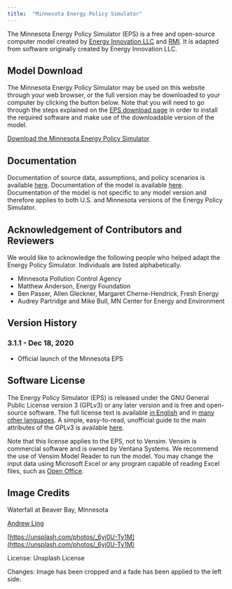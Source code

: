 ```yaml
---
title:  "Minnesota Energy Policy Simulator"
---
```


The Minnesota Energy Policy Simulator (EPS) is a free and open-source computer model created by [Energy Innovation LLC](https://energyinnovation.org/) and [RMI](https://rmi.org/).  It is adapted from software originally created by Energy Innovation LLC.

## Model Download

The Minnesota Energy Policy Simulator may be used on this website through your web browser, or the full version may be downloaded to your computer by clicking the button below.  Note that you will need to go through the steps explained on the [EPS download page](https://docs.energypolicy.solutions/download) in order to install the required software and make use of the downloadable version of the model.

<p><a href="https://github.com/Energy-Innovation/eps-minnesota/archive/3.1.1.zip" class="btn">Download the Minnesota Energy Policy Simulator</a></p>

## Documentation

Documentation of source data, assumptions, and policy scenarios is available [here](https://github.com/Energy-Innovation/eps-minnesota/blob/master/MN%20Policy%20Assumptions_FINAL.pdf). Documentation of the model is available [here](https://docs.energypolicy.solutions/).  Documentation of the model is not specific to any model version and therefore applies to both U.S. and Minnesota versions of the Energy Policy Simulator.

## Acknowledgement of Contributors and Reviewers
We would like to acknowledge the following people who helped adapt the Energy Policy Simulator.  Individuals are listed alphabetically.

* Minnesota Pollution Control Agency
* Matthew Anderson, Energy Foundation
* Ben Passer, Allen Gleckner, Margaret Cherne-Hendrick, Fresh Energy
* Audrey Partridge and Mike Bull, MN Center for Energy and Environment

## Version History

### **3.1.1 - Dec 18, 2020**

* Official launch of the Minnesota EPS

## Software License

The Energy Policy Simulator (EPS) is released under the GNU General Public License version 3 (GPLv3) or any later version and is free and open-source software.  The full license text is available [in English](http://www.gnu.org/licenses/gpl-3.0.en.html) and in [many other languages](http://www.gnu.org/licenses/translations.html).  A simple, easy-to-read, unofficial guide to the main attributes of the GPLv3 is available <a href="https://tldrlegal.com/license/gnu-general-public-license-v3-(gpl-3)">here</a>.

Note that this license applies to the EPS, not to Vensim.  Vensim is commercial software and is owned by Ventana Systems.  We recommend the use of Vensim Model Reader to run the model.  You may change the input data using Microsoft Excel or any program capable of reading Excel files, such as [Open Office](https://www.openoffice.org/).

## Image Credits

Waterfall at Beaver Bay, Minnesota

[Andrew Ling](https://unsplash.com/@linginit?utm_source=unsplash&amp;utm_medium=referral&amp;utm_content=creditCopyText)

[https://unsplash.com/photos/_6yj0U-Ty1M](https://unsplash.com/photos/_6yj0U-Ty1M)

License: Unsplash License

Changes: Image has been cropped and a fade has been applied to the left side.
